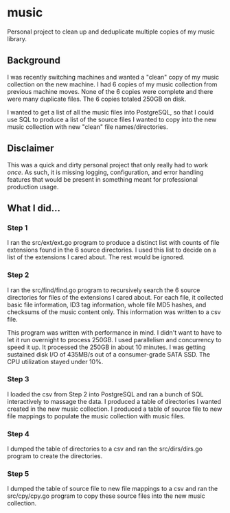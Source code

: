 # music

Personal project to clean up and deduplicate multiple copies of my music library.

## Background

I was recently switching machines and wanted a "clean" copy of my music collection on the new machine.
I had 6 copies of my music collection from previous machine moves. None of the 6 copies were complete and
there were many duplicate files. The 6 copies totaled 250GB on disk.

I wanted to get a list of all the music files into PostgreSQL, so that I could use SQL to produce a list
of the source files I wanted to copy into the new music collection with new "clean" file names/directories. 

## Disclaimer

This was a quick and dirty personal project that only really had to work *once*. As such, it is missing logging, 
configuration, and error handling features that would be present in something meant for professional production usage.

## What I did...

### Step 1

I ran the src/ext/ext.go program to produce a distinct list with counts of file extensions found in the 6
source directories. I used this list to decide on a list of the extensions I cared about. The rest would be ignored.

### Step 2

I ran the src/find/find.go program to recursively search the 6 source directories for files of the extensions I
cared about. For each file, it collected basic file information, ID3 tag information, whole file MD5 hashes, and 
checksums of the music content only. This information was written to a csv file.

This program was written with performance in mind. I didn't want to have to let it run overnight to process 250GB. I
used parallelism and concurrency to speed it up. It processed the 250GB in about 10 minutes. I was getting sustained
disk I/O of 435MB/s out of a consumer-grade SATA SSD. The CPU utilization stayed under 10%.

### Step 3

I loaded the csv from Step 2 into PostgreSQL and ran a bunch of SQL interactively to massage the data. I produced a
table of directories I wanted created in the new music collection. I produced a table of source file to new file
mappings to populate the music collection with music files.

### Step 4

I dumped the table of directories to a csv and ran the src/dirs/dirs.go program to create the directories.

### Step 5

I dumped the table of source file to new file mappings to a csv and ran the src/cpy/cpy.go program to copy these
source files into the new music collection.

